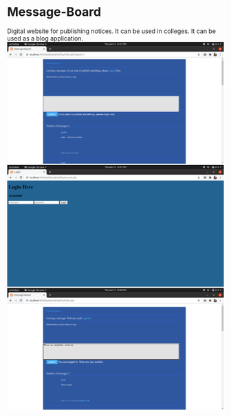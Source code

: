 # Message-Board
Digital website for publishing notices. It can be used in colleges. It can be used as a blog application.
![alt text](https://github.com/yashk04/Message-Board/blob/main/Screenshots/Screenshot%20from%202021-01-14%2012-27-28.png)
![alt text](https://github.com/yashk04/Message-Board/blob/main/Screenshots/Screenshot%20from%202021-01-14%2012-27-32.png)
![alt text](https://github.com/yashk04/Message-Board/blob/main/Screenshots/Screenshot%20from%202021-01-14%2012-28-09.png)
